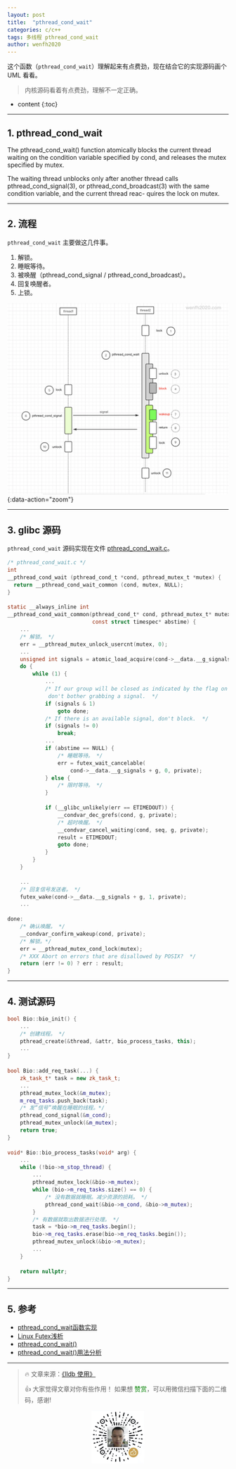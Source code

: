 ```yaml
---
layout: post
title:  "pthread_cond_wait"
categories: c/c++
tags: 多线程 pthread_cond_wait
author: wenfh2020
---
```


这个函数（`pthread_cond_wait`）理解起来有点费劲，现在结合它的实现源码画个 UML 看看。

> 内核源码看着有点费劲，理解不一定正确。




* content
{:toc}

---

## 1. pthread_cond_wait

The pthread_cond_wait() function atomically blocks the current thread waiting on the condition variable specified by cond, and releases the mutex specified by mutex.

The waiting thread unblocks only after another thread calls pthread_cond_signal(3), or pthread_cond_broadcast(3) with the same condition variable, and the current thread reac-
quires the lock on mutex.

---

## 2. 流程

`pthread_cond_wait` 主要做这几件事。

1. 解锁。
2. 睡眠等待。
3. 被唤醒（pthread_cond_signal / pthread_cond_broadcast）。
4. 回复唤醒者。
5. 上锁。

![pthread_cond_wait 工作流程](/images/2020-10-20-17-33-25.png){:data-action="zoom"}

---

## 3. glibc 源码

`pthread_cond_wait` 源码实现在文件 [pthread_cond_wait.c](https://code.woboq.org/userspace/glibc/nptl/pthread_cond_wait.c.html)。

```c
/* pthread_cond_wait.c */
int
__pthread_cond_wait (pthread_cond_t *cond, pthread_mutex_t *mutex) {
  return __pthread_cond_wait_common (cond, mutex, NULL);
}

static __always_inline int
__pthread_cond_wait_common(pthread_cond_t* cond, pthread_mutex_t* mutex,
                           const struct timespec* abstime) {
    ...
    /* 解锁。 */
    err = __pthread_mutex_unlock_usercnt(mutex, 0);
    ...
    unsigned int signals = atomic_load_acquire(cond->__data.__g_signals + g);
    do {
        while (1) {
            ...
            /* If our group will be closed as indicated by the flag on signals,
             don't bother grabbing a signal.  */
            if (signals & 1)
                goto done;
            /* If there is an available signal, don't block.  */
            if (signals != 0)
                break;
            ...
            if (abstime == NULL) {
                /* 睡眠等待。 */
                err = futex_wait_cancelable(
                    cond->__data.__g_signals + g, 0, private);
            } else {
                /* 限时等待。 */
            }

            if (__glibc_unlikely(err == ETIMEDOUT)) {
                __condvar_dec_grefs(cond, g, private);
                /* 超时唤醒。 */
                __condvar_cancel_waiting(cond, seq, g, private);
                result = ETIMEDOUT;
                goto done;
            }
        }
    }

    ...
    /* 回复信号发送者。 */
    futex_wake(cond->__data.__g_signals + g, 1, private);
    ...

done:
    /* 确认唤醒。 */
    __condvar_confirm_wakeup(cond, private);
    /* 解锁。*/
    err = __pthread_mutex_cond_lock(mutex);
    /* XXX Abort on errors that are disallowed by POSIX?  */
    return (err != 0) ? err : result;
}
```

---

## 4. 测试源码

```c++
bool Bio::bio_init() {
    ...
    /* 创建线程。 */
    pthread_create(&thread, &attr, bio_process_tasks, this);
    ...
}

bool Bio::add_req_task(...) {
    zk_task_t* task = new zk_task_t;
    ...
    pthread_mutex_lock(&m_mutex);
    m_req_tasks.push_back(task);
    /* 发“信号”唤醒在睡眠的线程。*/
    pthread_cond_signal(&m_cond);
    pthread_mutex_unlock(&m_mutex);
    return true;
}

void* Bio::bio_process_tasks(void* arg) {
    ...
    while (!bio->m_stop_thread) {
        ...
        pthread_mutex_lock(&bio->m_mutex);
        while (bio->m_req_tasks.size() == 0) {
            /* 没有数据就睡眠。减少资源的损耗。 */
            pthread_cond_wait(&bio->m_cond, &bio->m_mutex);
        }
        /* 有数据就取出数据进行处理。 */
        task = *bio->m_req_tasks.begin();
        bio->m_req_tasks.erase(bio->m_req_tasks.begin());
        pthread_mutex_unlock(&bio->m_mutex);
        ...
    }

    return nullptr;
}

```

---

## 5. 参考

* [pthread_cond_wait函数实现](https://www.cnblogs.com/kuikuitage/p/12907904.html)
* [Linux Futex浅析](http://blog.sina.com.cn/s/blog_e59371cc0102v29b.html)
* [pthread_cond_wait()](https://www.cnblogs.com/diyingyun/archive/2011/11/25/2263164.html)
* [pthread_cond_wait()用法分析](https://blog.csdn.net/hairetz/article/details/4535920)

---

> 🔥 文章来源：[《lldb 使用》](https://wenfh2020.com/2020/10/20/lldb/)
>
> 👍 大家觉得文章对你有些作用！ 如果想 <font color=green>赞赏</font>，可以用微信扫描下面的二维码，感谢!
<div align=center><img src="/images/2020-08-06-15-49-47.png" width="120"/></div>
